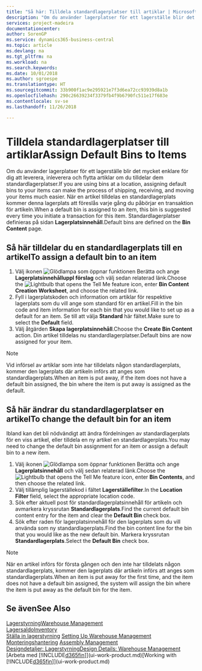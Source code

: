 ```yaml
---
title: "Så här: Tilldela standardlagerplatser till artiklar | Microsoft Docs"
description: "Om du använder lagerplatser för ett lagerställe blir det mycket enklare för dig att leverera, inleverera och flytta artiklar om du tilldelar dem standardlagerplatser. När en artikel tilldelas en standardlagerplats kommer denna lagerplats att föreslås varje gång du påbörjar en transaktion för artikeln."
services: project-madeira
documentationcenter: 
author: SorenGP
ms.service: dynamics365-business-central
ms.topic: article
ms.devlang: na
ms.tgt_pltfrm: na
ms.workload: na
ms.search.keywords: 
ms.date: 10/01/2018
ms.author: sgroespe
ms.translationtype: HT
ms.sourcegitcommit: 33b900f1ac9e295921e7f3d6ea72cc93939d8a1b
ms.openlocfilehash: 290c26639234f3379fb4f9b6790fc511e17f683e
ms.contentlocale: sv-se
ms.lasthandoff: 11/26/2018

---
```

# <a name="assign-default-bins-to-items"></a><span data-ttu-id="8201f-104">Tilldela standardlagerplatser till artiklar</span><span class="sxs-lookup"><span data-stu-id="8201f-104">Assign Default Bins to Items</span></span>
<span data-ttu-id="8201f-105">Om du använder lagerplatser för ett lagerställe blir det mycket enklare för dig att leverera, inleverera och flytta artiklar om du tilldelar dem standardlagerplatser.</span><span class="sxs-lookup"><span data-stu-id="8201f-105">If you are using bins at a location, assigning default bins to your items can make the process of shipping, receiving, and moving your items much easier.</span></span> <span data-ttu-id="8201f-106">När en artikel tilldelas en standardlagerplats kommer denna lagerplats att föreslås varje gång du påbörjar en transaktion för artikeln.</span><span class="sxs-lookup"><span data-stu-id="8201f-106">When a default bin is assigned to an item, this bin is suggested every time you initiate a transaction for this item.</span></span> <span data-ttu-id="8201f-107">Standardlagerplatser definieras på sidan **Lagerplatsinnehåll**.</span><span class="sxs-lookup"><span data-stu-id="8201f-107">Default bins are defined on the **Bin Content** page.</span></span>  

## <a name="to-assign-a-default-bin-to-an-item"></a><span data-ttu-id="8201f-108">Så här tilldelar du en standardlagerplats till en artikel</span><span class="sxs-lookup"><span data-stu-id="8201f-108">To assign a default bin to an item</span></span>
1.  <span data-ttu-id="8201f-109">Välj ikonen ![Glödlampa som öppnar funktionen Berätta](media/ui-search/search_small.png "Berätta vad du vill göra") och ange **Lagerplatsinnehålluppl förslag** och välj sedan relaterad länk.</span><span class="sxs-lookup"><span data-stu-id="8201f-109">Choose the ![Lightbulb that opens the Tell Me feature](media/ui-search/search_small.png "Tell me what you want to do") icon, enter **Bin Content Creation Worksheet**, and choose the related link.</span></span>  
2.  <span data-ttu-id="8201f-110">Fyll i lagerplatskoden och information om artiklar för respektive lagerplats som du vill ange som standard för en artikel.</span><span class="sxs-lookup"><span data-stu-id="8201f-110">Fill in the bin code and item information for each bin that you would like to set up as a default for an item.</span></span> <span data-ttu-id="8201f-111">Se till att välja **Standard** här fältet.</span><span class="sxs-lookup"><span data-stu-id="8201f-111">Make sure to select the **Default** field.</span></span>  
3.  <span data-ttu-id="8201f-112">Välj åtgärden **Skapa lagerplatsinnehåll**.</span><span class="sxs-lookup"><span data-stu-id="8201f-112">Choose the **Create Bin Content** action.</span></span> <span data-ttu-id="8201f-113">Din artikel tilldelas nu standardlagerplatser.</span><span class="sxs-lookup"><span data-stu-id="8201f-113">Default bins are now assigned for your item.</span></span>  

> [!NOTE]  
>  <span data-ttu-id="8201f-114">Vid införsel av artiklar som inte har tilldelats någon standardlagerplats, kommer den lagerplats där artikeln införs att anges som standardlagerplats.</span><span class="sxs-lookup"><span data-stu-id="8201f-114">When an item is put away, if the item does not have a default bin assigned, the bin where the item is put away is assigned as the default.</span></span>  

## <a name="to-change-the-default-bin-for-an-item"></a><span data-ttu-id="8201f-115">Så här ändrar du standardlagerplatser en artikel</span><span class="sxs-lookup"><span data-stu-id="8201f-115">To change the default bin for an item</span></span>  
<span data-ttu-id="8201f-116">Ibland kan det bli nödvändigt att ändra fördelningen av standardlagerplats för en viss artikel, eller tilldela en ny artikel en standardlagerplats.</span><span class="sxs-lookup"><span data-stu-id="8201f-116">You may need to change the default bin assignment for an item or assign a default bin to a new item.</span></span>    
1.  <span data-ttu-id="8201f-117">Välj ikonen ![Glödlampa som öppnar funktionen Berätta](media/ui-search/search_small.png "Berätta vad du vill göra") och ange **Lagerplatsinnehåll** och välj sedan relaterad länk.</span><span class="sxs-lookup"><span data-stu-id="8201f-117">Choose the ![Lightbulb that opens the Tell Me feature](media/ui-search/search_small.png "Tell me what you want to do") icon, enter **Bin Contents**, and then choose the related link.</span></span>  
2.  <span data-ttu-id="8201f-118">Välj tillämplig lagerställekod i fältet **Lagerställefilter**.</span><span class="sxs-lookup"><span data-stu-id="8201f-118">In the **Location Filter** field, select the appropriate location code.</span></span>  
3.  <span data-ttu-id="8201f-119">Sök efter aktuell post för standardlagerplatsinnehåll för artikeln och avmarkera kryssrutan **Standardlagerplats**.</span><span class="sxs-lookup"><span data-stu-id="8201f-119">Find the current default bin content entry for the item and clear the **Default Bin** check box.</span></span>  
4.  <span data-ttu-id="8201f-120">Sök efter raden för lagerplatsinnehåll för den lagerplats som du vill använda som ny standardlagerplats.</span><span class="sxs-lookup"><span data-stu-id="8201f-120">Find the bin content line for the bin that you would like as the new default bin.</span></span> <span data-ttu-id="8201f-121">Markera kryssrutan **Standardlagerplats**.</span><span class="sxs-lookup"><span data-stu-id="8201f-121">Select the **Default Bin** check box.</span></span>  

> [!NOTE]  
>  <span data-ttu-id="8201f-122">När en artikel införs för första gången och den inte har tilldelats någon standardlagerplats, kommer den lagerplats där artikeln införs att anges som standardlagerplats.</span><span class="sxs-lookup"><span data-stu-id="8201f-122">When an item is put away for the first time, and the item does not have a default bin assigned, the system will assign the bin where the item is put away as the default bin for the item.</span></span>  

## <a name="see-also"></a><span data-ttu-id="8201f-123">Se även</span><span class="sxs-lookup"><span data-stu-id="8201f-123">See Also</span></span>  
[<span data-ttu-id="8201f-124">Lagerstyrning</span><span class="sxs-lookup"><span data-stu-id="8201f-124">Warehouse Management</span></span>](warehouse-manage-warehouse.md)  
[<span data-ttu-id="8201f-125">Lagersaldo</span><span class="sxs-lookup"><span data-stu-id="8201f-125">Inventory</span></span>](inventory-manage-inventory.md)  
<span data-ttu-id="8201f-126">[Ställa in lagerstyrning](warehouse-setup-warehouse.md)   </span><span class="sxs-lookup"><span data-stu-id="8201f-126">[Setting Up Warehouse Management](warehouse-setup-warehouse.md)   </span></span>  
<span data-ttu-id="8201f-127">[Monteringshantering](assembly-assemble-items.md)  </span><span class="sxs-lookup"><span data-stu-id="8201f-127">[Assembly Management](assembly-assemble-items.md)  </span></span>  
[<span data-ttu-id="8201f-128">Designdetaljer: Lagerstyrning</span><span class="sxs-lookup"><span data-stu-id="8201f-128">Design Details: Warehouse Management</span></span>](design-details-warehouse-management.md)  
<span data-ttu-id="8201f-129">[Arbeta med [!INCLUDE[d365fin](includes/d365fin_md.md)]](ui-work-product.md)</span><span class="sxs-lookup"><span data-stu-id="8201f-129">[Working with [!INCLUDE[d365fin](includes/d365fin_md.md)]](ui-work-product.md)</span></span>

